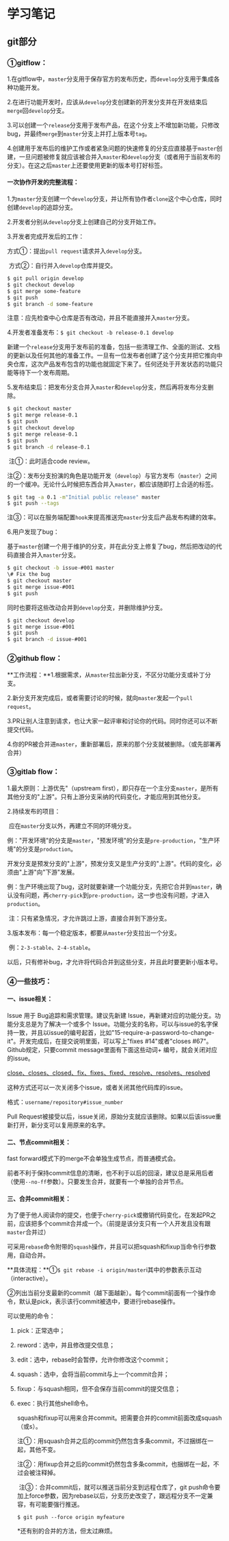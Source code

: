 # 学习笔记

## git部分

### ①gitflow：

1.在gitflow中，`master`分支用于保存官方的发布历史，而`develop`分支用于集成各种功能开发。

2.在进行功能开发时，应该从`develop`分支创建新的开发分支并在开发结束后`merge`回`develop`分支。

3.可以创建一个`release`分支用于发布产品，在这个分支上不增加新功能，只修改bug，并最终`merge`到`master`分支上并打上版本号`tag`。

4.创建用于发布后的维护工作或者紧急问题的快速修复的分支应直接基于`master`创建，一旦问题被修复就应该被合并入`master`和`develop`分支（或者用于当前发布的分支）。在这之后`master`上还要使用更新的版本号打好标签。

#### 一次协作开发的完整流程：

1.为`master`分支创建一个`develop`分支，并让所有协作者`clone`这个中心仓库，同时创建`develop`的追踪分支。

2.开发者分别从`develop`分支上创建自己的分支开始工作。

3.开发者完成开发后的工作：

​	方式①：提出`pull request`请求并入`develop`分支。

​	方式②：自行并入`develop`仓库并提交。

```bash
$ git pull origin develop
$ git checkout develop
$ git merge some-feature
$ git push
$ git branch -d some-feature
```

​					注意：应先检查中心仓库是否有改动，并且不能直接并入`master`分支。

4.开发者准备发布：`$ git checkout -b release-0.1 develop`

​	新建一个`release`分支用于发布前的准备，包括一些清理工作、全面的测试、文档的更新以及任何其他的准备工作。一旦有一位发布者创建了这个分支并把它推向中央仓库，这次产品发布包含的功能也就固定下来了。任何还处于开发状态的功能只能等待下一个发布周期。

5.发布结束后：把发布分支合并入`master`和`develop`分支，然后再将发布分支删除。

```bash
$ git checkout master
$ git merge release-0.1
$ git push
$ git checkout develop
$ git merge release-0.1
$ git push
$ git branch -d release-0.1
```

​	注①：此时适合code review。

​	注②：发布分支扮演的角色是功能开发（`develop`）与官方发布（`master`）之间的一个缓冲。无论什么时候把东西合并入`master`，都应该随即打上合适的标签。

```bash
$ git tag -a 0.1 -m"Initial public release" master
$ git push --tags
```

​	注③：可以在服务端配置`hook`来提高推送完`master`分支后产品发布构建的效率。

6.用户发现了bug：

​	基于`master`创建一个用于维护的分支，并在此分支上修复了bug，然后把改动的代码直接合并入`master`分支。

```bash
$ git checkout -b issue-#001 master
\# Fix the bug
$ git checkout master
$ git merge issue-#001
$ git push
```

​	同时也要将这些改动合并到`develop`分支，并删除维护分支。

```bash
$ git checkout develop
$ git merge issue-#001
$ git push
$ git branch -d issue-#001
```

### ②github flow：

**工作流程：**1.根据需求，从`master`拉出新分支，不区分功能分支或补丁分支。

​					2.新分支开发完成后，或者需要讨论的时候，就向`master`发起一个`pull request`。

​					3.PR让别人注意到请求，也让大家一起评审和讨论你的代码。同时你还可以不断提交代码。

​					4.你的PR被合并进`master`，重新部署后，原来的那个分支就被删除。（或先部署再合并）

### ③gitlab flow：

1.最大原则：上游优先"（upstream first），即只存在一个主分支`master`，是所有其他分支的"上游"。只有上游分支采纳的代码变化，才能应用到其他分支。

2.持续发布的项目：

​	应在`master`分支以外，再建立不同的环境分支。

​	例："开发环境"的分支是`master`，"预发环境"的分支是`pre-production`，"生产环境"的分支是`production`。

​	开发分支是预发分支的"上游"，预发分支又是生产分支的"上游"。代码的变化，必须由"上游"向"下游"发展。

​	例：生产环境出现了bug，这时就要新建一个功能分支，先把它合并到`master`，确认没有问题，再`cherry-pick`到`pre-production`，这一步也没有问题，才进入`production`。

​	注：只有紧急情况，才允许跳过上游，直接合并到下游分支。

3.版本发布：每一个稳定版本，都要从`master`分支拉出一个分支。

​	例：`2-3-stable`、`2-4-stable`。

​	以后，只有修补bug，才允许将代码合并到这些分支，并且此时要更新小版本号。

### ④一些技巧：

#### 一、issue相关：

Issue 用于 Bug追踪和需求管理。建议先新建 Issue，再新建对应的功能分支。功能分支总是为了解决一个或多个 Issue。功能分支的名称，可以与issue的名字保持一致，并且以issue的编号起首，比如"15-require-a-password-to-change-it"。开发完成后，在提交说明里面，可以写上"fixes #14"或者"closes #67"。Github规定，只要commit message里面有下面这些动词+ 编号，就会关闭对应的issue。

<u>close、closes、closed、fix、fixes、fixed、resolve、resolves、resolved</u>

这种方式还可以一次关闭多个issue，或者关闭其他代码库的issue。

格式：`username/repository#issue_number`

Pull Request被接受以后，issue关闭，原始分支就应该删除。如果以后该issue重新打开，新分支可以复用原来的名字。

#### 二、节点commit相关：

fast forward模式下的merge不会单独生成节点，而普通模式会。

前者不利于保持commit信息的清晰，也不利于以后的回滚，建议总是采用后者（使用`--no-ff`参数）。只要发生合并，就要有一个单独的合并节点。

#### 三、合并commit相关：

为了便于他人阅读你的提交，也便于`cherry-pick`或撤销代码变化，在发起PR之前，应该把多个commit合并成一个。（前提是该分支只有一个人开发且没有跟`master`合并过）

可采用`rebase`命令附带的`squash`操作，并且可以把squash和fixup当命令行参数用，自动合并。

**具体流程：**①`$ git rebase -i origin/master`i其中的参数表示互动（interactive）。

​					②列出当前分支最新的commit（越下面越新）。每个commit前面有一个操作命令，默认是pick，表示该行commit被选中，要进行rebase操作。

可以使用的命令：

   1. pick：正常选中；

   2. reword：选中，并且修改提交信息；

   3. edit：选中，rebase时会暂停，允许你修改这个commit；

   4. squash：选中，会将当前commit与上一个commit合并；

   5. fixup：与squash相同，但不会保存当前commit的提交信息；

   6. exec：执行其他shell命令。

      ​			squash和fixup可以用来合并commit。把需要合并的commit前面改成squash（或s）。

      ​			注①：用squash合并之后的commit仍然包含多条commit，不过捆绑在一起，其他不变。

      ​			注②：用fixup合并之后的commit仍然包含多条commit，也捆绑在一起，不过会被注释掉。

      ​			注③：合并commit后，就可以推送当前分支到远程仓库了，git push命令要加上force参数，因为rebase以后，分支历史改变了，跟远程分支不一定兼容，有可能要强行推送。

      `$ git push --force origin myfeature`

      *还有别的合并的方法，但太过麻烦。
